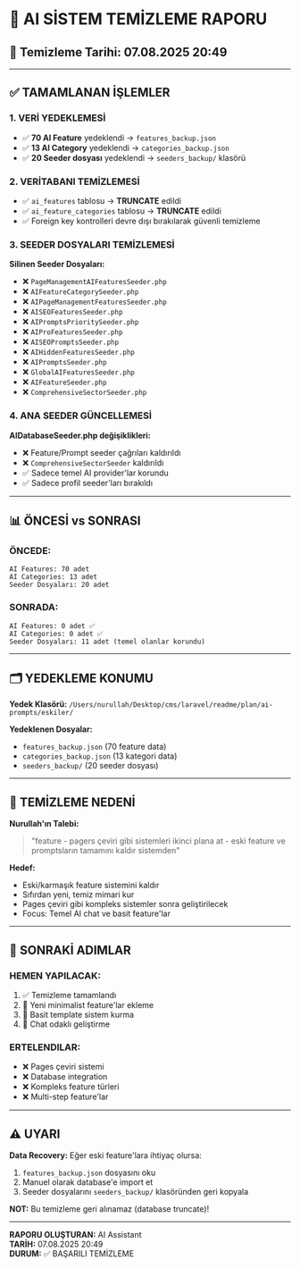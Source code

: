 # 🧹 AI SİSTEM TEMİZLEME RAPORU

## 📅 Temizleme Tarihi: 07.08.2025 20:49

---

## ✅ TAMAMLANAN İŞLEMLER

### 1. **VERİ YEDEKLEMESİ**
- ✅ **70 AI Feature** yedeklendi → `features_backup.json`
- ✅ **13 AI Category** yedeklendi → `categories_backup.json`  
- ✅ **20 Seeder dosyası** yedeklendi → `seeders_backup/` klasörü

### 2. **VERİTABANI TEMİZLEMESİ**
- ✅ `ai_features` tablosu → **TRUNCATE** edildi
- ✅ `ai_feature_categories` tablosu → **TRUNCATE** edildi
- ✅ Foreign key kontrolleri devre dışı bırakılarak güvenli temizleme

### 3. **SEEDER DOSYALARI TEMİZLEMESİ**
**Silinen Seeder Dosyaları:**
- ❌ `PageManagementAIFeaturesSeeder.php`
- ❌ `AIFeatureCategorySeeder.php`
- ❌ `AIPageManagementFeaturesSeeder.php`
- ❌ `AISEOFeaturesSeeder.php`
- ❌ `AIPromptsPrioritySeeder.php`
- ❌ `AIProFeaturesSeeder.php`
- ❌ `AISEOPromptsSeeder.php`
- ❌ `AIHiddenFeaturesSeeder.php`
- ❌ `AIPromptsSeeder.php`
- ❌ `GlobalAIFeaturesSeeder.php`
- ❌ `AIFeatureSeeder.php`
- ❌ `ComprehensiveSectorSeeder.php`

### 4. **ANA SEEDER GÜNCELLEMESİ**
**AIDatabaseSeeder.php değişiklikleri:**
- ❌ Feature/Prompt seeder çağrıları kaldırıldı
- ❌ `ComprehensiveSectorSeeder` kaldırıldı
- ✅ Sadece temel AI provider'lar korundu
- ✅ Sadece profil seeder'ları bırakıldı

---

## 📊 ÖNCESİ vs SONRASI

### **ÖNCEDE:**
```
AI Features: 70 adet
AI Categories: 13 adet
Seeder Dosyaları: 20 adet
```

### **SONRADA:**
```
AI Features: 0 adet ✅
AI Categories: 0 adet ✅  
Seeder Dosyaları: 11 adet (temel olanlar korundu)
```

---

## 🗂️ YEDEKLEME KONUMU

**Yedek Klasörü:** `/Users/nurullah/Desktop/cms/laravel/readme/plan/ai-prompts/eskiler/`

**Yedeklenen Dosyalar:**
- `features_backup.json` (70 feature data)
- `categories_backup.json` (13 kategori data)
- `seeders_backup/` (20 seeder dosyası)

---

## 🎯 TEMİZLEME NEDENİ

**Nurullah'ın Talebi:**
> "feature - pagers çeviri gibi sistemleri ikinci plana at - eski feature ve promptsların tamamını kaldır sistemden"

**Hedef:**
- Eski/karmaşık feature sistemini kaldır
- Sıfırdan yeni, temiz mimari kur
- Pages çeviri gibi kompleks sistemler sonra geliştirilecek
- Focus: Temel AI chat ve basit feature'lar

---

## 🚀 SONRAKİ ADIMLAR

### **HEMEN YAPILACAK:**
1. ✅ Temizleme tamamlandı
2. 🔄 Yeni minimalist feature'lar ekleme
3. 🔄 Basit template sistem kurma
4. 🔄 Chat odaklı geliştirme

### **ERTELENDILAR:**
- ❌ Pages çeviri sistemi
- ❌ Database integration
- ❌ Kompleks feature türleri
- ❌ Multi-step feature'lar

---

## ⚠️ UYARI

**Data Recovery:**
Eğer eski feature'lara ihtiyaç olursa:
1. `features_backup.json` dosyasını oku
2. Manuel olarak database'e import et
3. Seeder dosyalarını `seeders_backup/` klasöründen geri kopyala

**NOT:** Bu temizleme geri alınamaz (database truncate)!

---

**RAPORU OLUŞTURAN:** AI Assistant  
**TARİH:** 07.08.2025 20:49  
**DURUM:** ✅ BAŞARILI TEMİZLEME